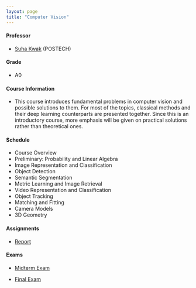 ```yaml
---
layout: page
title: "Computer Vision"
---
```

#### Professor
- [Suha Kwak](https://suhakwak.github.io/) (POSTECH)

#### Grade
- A0

#### Course Information

- This course introduces fundamental problems in computer vision and possible solutions to them. For most of the topics, classical methods and their deep learning counterparts are presented together. Since this is an introductory course, more emphasis will be given on practical solutions rather than theoretical ones.

#### Schedule

- Course Overview 
- Preliminary: Probability and Linear Algebra
- Image Representation and Classification
- Object Detection
- Semantic Segmentation
- Metric Learning and Image Retrieval
- Video Representation and Classification
- Object Tracking
- Matching and Fitting
- Camera Models
- 3D Geometry

#### Assignments
- [Report](/courses/computer-vision/AIGS539_PROJECT.pdf)

#### Exams
- [Midterm Exam](/courses/computer-vision/AIGS539_MID.pdf)

- [Final Exam](/courses/computer-vision/AIGS539_FINAL.pdf)
